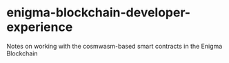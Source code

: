 # enigma-blockchain-developer-experience
Notes on working with the cosmwasm-based smart contracts in the Enigma Blockchain
